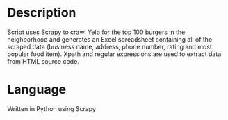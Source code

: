 # Description
Script uses Scrapy to crawl Yelp for the top 100 burgers in the neighborhood and generates an Excel spreadsheet containing all of the scraped data (business name, address, phone number, rating and most popular food item). Xpath and regular expressions are used to extract data from HTML source code.

# Language
Written in Python using Scrapy
